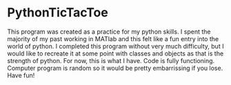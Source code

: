 # PythonTicTacToe

This program was created as a practice for my python skills. I spent the majority of my past working in MATlab and this felt like a fun entry into the world of python. I completed this program without very much difficulty, but I would like to recreate it at some point with classes and objects as that is the strength of python. For now, this is what I have. Code is fully functioning. Computer program is random so it would be pretty embarrissing if you lose. Have fun! 
